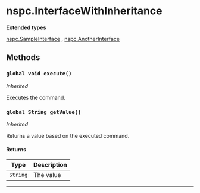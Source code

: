 # nspc.InterfaceWithInheritance

**Extended types**

[nspc.SampleInterface](types/Sample-Interfaces/nspc.SampleInterface.md)
, 
[nspc.AnotherInterface](types/Classes/nspc.AnotherInterface.md)
## Methods
### `global void execute()`

*Inherited*


Executes the command.

### `global String getValue()`

*Inherited*


Returns a value based on the executed command.

#### Returns

|Type|Description|
|---|---|
|`String`|The value|

---
